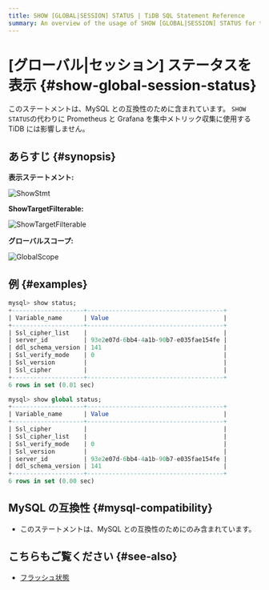 ```yaml
---
title: SHOW [GLOBAL|SESSION] STATUS | TiDB SQL Statement Reference
summary: An overview of the usage of SHOW [GLOBAL|SESSION] STATUS for the TiDB database.
---
```


# [グローバル|セッション] ステータスを表示 {#show-global-session-status}

このステートメントは、MySQL との互換性のために含まれています。 `SHOW STATUS`の代わりに Prometheus と Grafana を集中メトリック収集に使用する TiDB には影響しません。

## あらすじ {#synopsis}

**表示ステートメント:**

![ShowStmt](https://download.pingcap.com/images/docs/sqlgram/ShowStmt.png)

**ShowTargetFilterable:**

![ShowTargetFilterable](https://download.pingcap.com/images/docs/sqlgram/ShowTargetFilterable.png)

**グローバルスコープ:**

![GlobalScope](https://download.pingcap.com/images/docs/sqlgram/GlobalScope.png)

## 例 {#examples}

```sql
mysql> show status;
+--------------------+--------------------------------------+
| Variable_name      | Value                                |
+--------------------+--------------------------------------+
| Ssl_cipher_list    |                                      |
| server_id          | 93e2e07d-6bb4-4a1b-90b7-e035fae154fe |
| ddl_schema_version | 141                                  |
| Ssl_verify_mode    | 0                                    |
| Ssl_version        |                                      |
| Ssl_cipher         |                                      |
+--------------------+--------------------------------------+
6 rows in set (0.01 sec)

mysql> show global status;
+--------------------+--------------------------------------+
| Variable_name      | Value                                |
+--------------------+--------------------------------------+
| Ssl_cipher         |                                      |
| Ssl_cipher_list    |                                      |
| Ssl_verify_mode    | 0                                    |
| Ssl_version        |                                      |
| server_id          | 93e2e07d-6bb4-4a1b-90b7-e035fae154fe |
| ddl_schema_version | 141                                  |
+--------------------+--------------------------------------+
6 rows in set (0.00 sec)
```

## MySQL の互換性 {#mysql-compatibility}

-   このステートメントは、MySQL との互換性のためにのみ含まれています。

## こちらもご覧ください {#see-also}

-   [フラッシュ状態](/sql-statements/sql-statement-flush-status.md)
